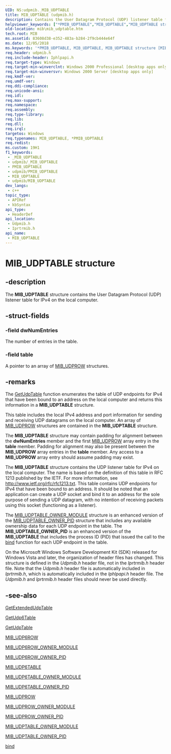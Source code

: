 ```yaml
---
UID: NS:udpmib._MIB_UDPTABLE
title: MIB_UDPTABLE (udpmib.h)
description: Contains the User Datagram Protocol (UDP) listener table for IPv4 on the local computer.
helpviewer_keywords: ["*PMIB_UDPTABLE","MIB_UDPTABLE","MIB_UDPTABLE structure [MIB]","PMIB_UDPTABLE","PMIB_UDPTABLE structure pointer [MIB]","_mpr_mib_udptable","iprtrmib/MIB_UDPTABLE","iprtrmib/PMIB_UDPTABLE","mib.mib_udptable","rras.mib_udptable","udpmib/MIB_UDPTABLE","udpmib/PMIB_UDPTABLE"]
old-location: mib\mib_udptable.htm
tech.root: MIB
ms.assetid: 83608d38-e352-483a-b284-2f9cb444e64f
ms.date: 12/05/2018
ms.keywords: '*PMIB_UDPTABLE, MIB_UDPTABLE, MIB_UDPTABLE structure [MIB], PMIB_UDPTABLE, PMIB_UDPTABLE structure pointer [MIB], _mpr_mib_udptable, iprtrmib/MIB_UDPTABLE, iprtrmib/PMIB_UDPTABLE, mib.mib_udptable, rras.mib_udptable, udpmib/MIB_UDPTABLE, udpmib/PMIB_UDPTABLE'
req.header: udpmib.h
req.include-header: Iphlpapi.h
req.target-type: Windows
req.target-min-winverclnt: Windows 2000 Professional [desktop apps only]
req.target-min-winversvr: Windows 2000 Server [desktop apps only]
req.kmdf-ver: 
req.umdf-ver: 
req.ddi-compliance: 
req.unicode-ansi: 
req.idl: 
req.max-support: 
req.namespace: 
req.assembly: 
req.type-library: 
req.lib: 
req.dll: 
req.irql: 
targetos: Windows
req.typenames: MIB_UDPTABLE, *PMIB_UDPTABLE
req.redist: 
ms.custom: 19H1
f1_keywords:
 - _MIB_UDPTABLE
 - udpmib/_MIB_UDPTABLE
 - PMIB_UDPTABLE
 - udpmib/PMIB_UDPTABLE
 - MIB_UDPTABLE
 - udpmib/MIB_UDPTABLE
dev_langs:
 - c++
topic_type:
 - APIRef
 - kbSyntax
api_type:
 - HeaderDef
api_location:
 - Udpmib.h
 - Iprtrmib.h
api_name:
 - MIB_UDPTABLE
---
```


# MIB_UDPTABLE structure


## -description

The 
<b>MIB_UDPTABLE</b> structure contains the User Datagram Protocol (UDP)  listener table for IPv4 on the local computer.

## -struct-fields

### -field dwNumEntries

The number of entries in the table.

### -field table

A pointer to an array of 
<a href="/windows/desktop/api/udpmib/ns-udpmib-mib_udprow">MIB_UDPROW</a> structures.

## -remarks

The <a href="/windows/desktop/api/iphlpapi/nf-iphlpapi-getudptable">GetUdpTable</a> function enumerates the table of UDP  endpoints for IPv4 that have been bound to an address on the local computer and returns this information in a <b>MIB_UDPTABLE</b> structure. 

This table includes the local IPv4 address and port information for sending and receiving UDP datagrams on the local computer. An array of <a href="/windows/desktop/api/udpmib/ns-udpmib-mib_udprow">MIB_UDPROW</a> structures are contained in the <b>MIB_UDPTABLE</b> structure.

The <b>MIB_UDPTABLE</b> structure may contain padding for alignment between the <b>dwNumEntries</b> member and the first <a href="/windows/desktop/api/udpmib/ns-udpmib-mib_udprow">MIB_UDPROW</a> array entry in the <b>table</b> member. Padding for alignment may also be present between the <b>MIB_UDPROW</b> array entries in the <b>table</b> member. Any access to a <b>MIB_UDPROW</b> array entry should assume  padding may exist. 



The <b>MIB_UDPTABLE</b> structure contains the UDP listener table for IPv4 on the local computer. The name is based on the definition of this table in RFC 1213 published by the IETF. For more information, see 
<a href="http://tools.ietf.org/html/rfc1213">http://www.ietf.org/rfc/rfc1213.txt</a>. This table contains UDP  endpoints for IPv4 that have been bound to an address. It should be noted that an application can create a UDP socket and bind it to an address for the sole purpose of sending a UDP datagram, with no intention of receiving packets using this socket (functioning as a listener). 

The <a href="/windows/desktop/api/udpmib/ns-udpmib-mib_udptable_owner_module">MIB_UDPTABLE_OWNER_MODULE</a> structure is an enhanced version of the  <a href="/windows/desktop/api/udpmib/ns-udpmib-mib_udptable_owner_pid">MIB_UDPTABLE_OWNER_PID</a> structure that includes any available ownership data for each UDP endpoint in the table.  The <b>MIB_UDPTABLE_OWNER_PID</b> is an enhanced version of the <b>MIB_UDPTABLE</b> that includes the process ID (PID) that issued the call to the <a href="/windows/desktop/api/winsock/nf-winsock-bind">bind</a> function for each UDP endpoint in the table.

On the Microsoft Windows Software Development Kit (SDK) released for Windows Vista and later, the organization of header files has changed. This  structure is defined in the <i>Udpmib.h</i> header file, not in the <i>Iprtrmib.h</i> header file. Note that the <i>Udpmib.h</i> header file is automatically included in <i>Iprtrmib.h</i>, which is automatically included in the <i>Iphlpapi.h</i> header file. The  <i>Udpmib.h</i> and <i>Iprtrmib.h</i> header files should never be used directly.

## -see-also

<a href="/windows/desktop/api/iphlpapi/nf-iphlpapi-getextendedudptable">GetExtendedUdpTable</a>



<a href="/windows/desktop/api/iphlpapi/nf-iphlpapi-getudp6table">GetUdp6Table</a>



<a href="/windows/desktop/api/iphlpapi/nf-iphlpapi-getudptable">GetUdpTable</a>



<a href="/windows/desktop/api/udpmib/ns-udpmib-mib_udp6row">MIB_UDP6ROW</a>



<a href="/windows/desktop/api/udpmib/ns-udpmib-mib_udp6row_owner_module">MIB_UDP6ROW_OWNER_MODULE</a>



<a href="/windows/desktop/api/udpmib/ns-udpmib-mib_udp6row_owner_pid">MIB_UDP6ROW_OWNER_PID</a>



<a href="/windows/desktop/api/udpmib/ns-udpmib-mib_udp6table">MIB_UDP6TABLE</a>



<a href="/windows/desktop/api/udpmib/ns-udpmib-mib_udp6table_owner_module">MIB_UDP6TABLE_OWNER_MODULE</a>



<a href="/windows/desktop/api/udpmib/ns-udpmib-mib_udp6table_owner_pid">MIB_UDP6TABLE_OWNER_PID</a>



<a href="/windows/desktop/api/udpmib/ns-udpmib-mib_udprow">MIB_UDPROW</a>



<a href="/windows/desktop/api/udpmib/ns-udpmib-mib_udprow_owner_module">MIB_UDPROW_OWNER_MODULE</a>



<a href="/windows/desktop/api/udpmib/ns-udpmib-mib_udprow_owner_pid">MIB_UDPROW_OWNER_PID</a>



<a href="/windows/desktop/api/udpmib/ns-udpmib-mib_udptable_owner_module">MIB_UDPTABLE_OWNER_MODULE</a>



<a href="/windows/desktop/api/udpmib/ns-udpmib-mib_udptable_owner_pid">MIB_UDPTABLE_OWNER_PID</a>



<a href="/windows/desktop/api/winsock/nf-winsock-bind">bind</a>